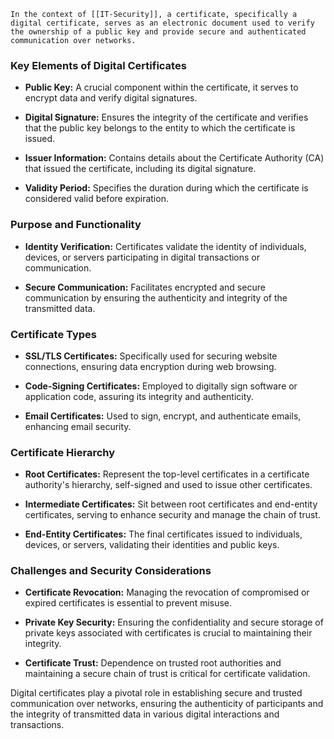 	In the context of [[IT-Security]], a certificate, specifically a digital certificate, serves as an electronic document used to verify the ownership of a public key and provide secure and authenticated communication over networks.

### Key Elements of Digital Certificates

- **Public Key:** A crucial component within the certificate, it serves to encrypt data and verify digital signatures.
    
- **Digital Signature:** Ensures the integrity of the certificate and verifies that the public key belongs to the entity to which the certificate is issued.
    
- **Issuer Information:** Contains details about the Certificate Authority (CA) that issued the certificate, including its digital signature.
    
- **Validity Period:** Specifies the duration during which the certificate is considered valid before expiration.
    

### Purpose and Functionality

- **Identity Verification:** Certificates validate the identity of individuals, devices, or servers participating in digital transactions or communication.
    
- **Secure Communication:** Facilitates encrypted and secure communication by ensuring the authenticity and integrity of the transmitted data.
    

### Certificate Types

- **SSL/TLS Certificates:** Specifically used for securing website connections, ensuring data encryption during web browsing.
    
- **Code-Signing Certificates:** Employed to digitally sign software or application code, assuring its integrity and authenticity.
    
- **Email Certificates:** Used to sign, encrypt, and authenticate emails, enhancing email security.
    

### Certificate Hierarchy

- **Root Certificates:** Represent the top-level certificates in a certificate authority's hierarchy, self-signed and used to issue other certificates.
    
- **Intermediate Certificates:** Sit between root certificates and end-entity certificates, serving to enhance security and manage the chain of trust.
    
- **End-Entity Certificates:** The final certificates issued to individuals, devices, or servers, validating their identities and public keys.
    

### Challenges and Security Considerations

- **Certificate Revocation:** Managing the revocation of compromised or expired certificates is essential to prevent misuse.
    
- **Private Key Security:** Ensuring the confidentiality and secure storage of private keys associated with certificates is crucial to maintaining their integrity.
    
- **Certificate Trust:** Dependence on trusted root authorities and maintaining a secure chain of trust is critical for certificate validation.
    

Digital certificates play a pivotal role in establishing secure and trusted communication over networks, ensuring the authenticity of participants and the integrity of transmitted data in various digital interactions and transactions.